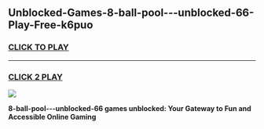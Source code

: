 
## Unblocked-Games-8-ball-pool---unblocked-66-Play-Free-k6puo
<h3>
<a href="https://premium76.site?title=8-ball-pool---unblocked-66&ref=19M">CLICK TO PLAY</a></h3>
<hr>

<h3>
<a href="https://premium76.site?title=8-ball-pool---unblocked-66&ref=19M">CLICK 2 PLAY</a>
  
</h3>

<a href="https://premium76.site?title=8-ball-pool---unblocked-66&ref=19M"><img src="https://clearcache.store/games.png"></a>


**8-ball-pool---unblocked-66 games unblocked: Your Gateway to Fun and Accessible Online Gaming**
